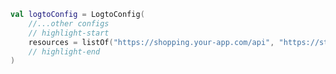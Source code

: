 ```kotlin title="LogtoViewModel.kt"
val logtoConfig = LogtoConfig(
    //...other configs
    // highlight-start
    resources = listOf("https://shopping.your-app.com/api", "https://store.your-app.com/api"), // Ajouter des ressources API
    // highlight-end
)
```
